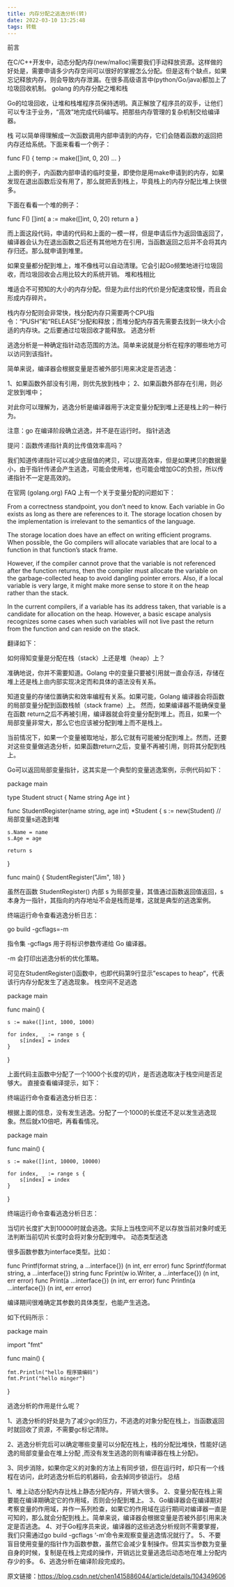 ```yaml
---
title: 内存分配之逃逸分析(转)
date: 2022-03-10 13:25:48
tags: 转载
---
```


前言

在C/C++开发中，动态分配内存(new/malloc)需要我们手动释放资源。这样做的好处是，需要申请多少内存空间可以很好的掌握怎么分配。但是这有个缺点，如果忘记释放内存，则会导致内存泄漏。在很多高级语言中(python/Go/java)都加上了垃圾回收机制。
golang 的内存分配之堆和栈

Go的垃圾回收，让堆和栈堆程序员保持透明。真正解放了程序员的双手，让他们可以专注于业务，“高效”地完成代码编写。把那些内存管理的复杂机制交给编译器。

栈 可以简单得理解成一次函数调用内部申请到的内存，它们会随着函数的返回把内存还给系统。下面来看看一个例子：

func F() {
    temp := make([]int, 0, 20)
    ...
}

上面的例子，内函数内部申请的临时变量，即使你是用make申请到的内存，如果发现在退出函数后没有用了，那么就把丢到栈上，毕竟栈上的内存分配比堆上快很多。

下面在看看一个堆的例子：

func F() []int{
    a := make([]int, 0, 20)
    return a
}

而上面这段代码，申请的代码和上面的一模一样，但是申请后作为返回值返回了，编译器会认为在退出函数之后还有其他地方在引用，当函数返回之后并不会将其内存归还。那么就申请到堆里。

如果变量都分配到堆上，堆不像栈可以自动清理。它会引起Go频繁地进行垃圾回收，而垃圾回收会占用比较大的系统开销。
堆和栈相比

堆适合不可预知的大小的内存分配。但是为此付出的代价是分配速度较慢，而且会形成内存碎片。

栈内存分配则会非常快，栈分配内存只需要两个CPU指令：“PUSH”和“RELEASE”分配和释放；而堆分配内存首先需要去找到一块大小合适的内存块。之后要通过垃圾回收才能释放。
逃逸分析

逃逸分析是一种确定指针动态范围的方法。简单来说就是分析在程序的哪些地方可以访问到该指针。

简单来说，编译器会根据变量是否被外部引用来决定是否逃逸：

1、如果函数外部没有引用，则优先放到栈中；
2、如果函数外部存在引用，则必定放到堆中；

对此你可以理解为，逃逸分析是编译器用于决定变量分配到堆上还是栈上的一种行为。

注意：go 在编译阶段确立逃逸，并不是在运行时。
指针逃逸

提问：函数传递指针真的比传值效率高吗？

我们知道传递指针可以减少底层值的拷贝，可以提高效率，但是如果拷贝的数据量小，由于指针传递会产生逃逸，可能会使用堆，也可能会增加GC的负担，所以传递指针不一定是高效的。

在官网 (golang.org) FAQ 上有一个关于变量分配的问题如下：

From a correctness standpoint, you don’t need to know. Each variable in Go exists as long as there are references to it. The storage location chosen by the implementation is irrelevant to the semantics of the language.

The storage location does have an effect on writing efficient programs. When possible, the Go compilers will allocate variables that are local to a function in that function’s stack frame.

However, if the compiler cannot prove that the variable is not referenced after the function returns, then the compiler must allocate the variable on the garbage-collected heap to avoid dangling pointer errors. Also, if a local variable is very large, it might make more sense to store it on the heap rather than the stack.

In the current compilers, if a variable has its address taken, that variable is a candidate for allocation on the heap. However, a basic escape analysis recognizes some cases when such variables will not live past the return from the function and can reside on the stack.

翻译如下：

如何得知变量是分配在栈（stack）上还是堆（heap）上？

准确地说，你并不需要知道。Golang 中的变量只要被引用就一直会存活，存储在堆上还是栈上由内部实现决定而和具体的语法没有关系。

知道变量的存储位置确实和效率编程有关系。如果可能，Golang 编译器会将函数的局部变量分配到函数栈帧（stack frame）上。 然而，如果编译器不能确保变量在函数 return之后不再被引用，编译器就会将变量分配到堆上。而且，如果一个局部变量非常大，那么它也应该被分配到堆上而不是栈上。

当前情况下，如果一个变量被取地址，那么它就有可能被分配到堆上。然而，还要对这些变量做逃逸分析，如果函数return之后，变量不再被引用，则将其分配到栈上。

Go可以返回局部变量指针，这其实是一个典型的变量逃逸案例，示例代码如下：

package main

type Student struct {
    Name string
    Age  int
}

func StudentRegister(name string, age int) *Student {
    s := new(Student) //局部变量s逃逸到堆

    s.Name = name
    s.Age = age

    return s
}

func main() {
    StudentRegister("Jim", 18)
}

虽然在函数 StudentRegister() 内部 s 为局部变量，其值通过函数返回值返回，s 本身为一指针，其指向的内存地址不会是栈而是堆，这就是典型的逃逸案例。

终端运行命令查看逃逸分析日志：

go build -gcflags=-m

指令集 -gcflags 用于将标识参数传递给 Go 编译器。

-m 会打印出逃逸分析的优化策略。

可见在StudentRegister()函数中，也即代码第9行显示”escapes to heap”，代表该行内存分配发生了逃逸现象。
栈空间不足逃逸

package main

func main() {

    s := make([]int, 1000, 1000)

    for index, _ := range s {
        s[index] = index
    }
}

上面代码主函数中分配了一个1000个长度的切片，是否逃逸取决于栈空间是否足够大。 直接查看编译提示，如下：

终端运行命令查看逃逸分析日志：

根据上面的信息，没有发生逃逸。分配了一个1000的长度还不足以发生逃逸现象。然后就x10倍吧，再看看情况。

package main

func main() {

    s := make([]int, 10000, 10000)

    for index, _ := range s {
        s[index] = index
    }
}

终端运行命令查看逃逸分析日志：

当切片长度扩大到10000时就会逃逸。实际上当栈空间不足以存放当前对象时或无法判断当前切片长度时会将对象分配到堆中。
动态类型逃逸

很多函数参数为interface类型。比如：

func Printf(format string, a ...interface{}) (n int, err error)
func Sprintf(format string, a ...interface{}) string
func Fprint(w io.Writer, a ...interface{}) (n int, err error)
func Print(a ...interface{}) (n int, err error)
func Println(a ...interface{}) (n int, err error)

编译期间很难确定其参数的具体类型，也能产生逃逸。

如下代码所示：

package main

import "fmt"

func main() {

    fmt.Println("hello 程序猿编码")
    fmt.Print("hello minger")
}

逃逸分析的作用是什么呢？

1、逃逸分析的好处是为了减少gc的压力，不逃逸的对象分配在栈上，当函数返回时就回收了资源，不需要gc标记清除。

2、逃逸分析完后可以确定哪些变量可以分配在栈上，栈的分配比堆快，性能好(逃逸的局部变量会在堆上分配 ,而没有发生逃逸的则有编译器在栈上分配)。

3、同步消除，如果你定义的对象的方法上有同步锁，但在运行时，却只有一个线程在访问，此时逃逸分析后的机器码，会去掉同步锁运行。
总结

1、堆上动态分配内存比栈上静态分配内存，开销大很多。
2、变量分配在栈上需要能在编译期确定它的作用域，否则会分配到堆上。
3、Go编译器会在编译期对考察变量的作用域，并作一系列检查，如果它的作用域在运行期间对编译器一直是可知的，那么就会分配到栈上。简单来说，编译器会根据变量是否被外部引用来决定是否逃逸。
4、对于Go程序员来说，编译器的这些逃逸分析规则不需要掌握，我们只需通过go build -gcflags ‘-m’命令来观察变量逃逸情况就行了。
5、不要盲目使用变量的指针作为函数参数，虽然它会减少复制操作。但其实当参数为变量自身的时候，复制是在栈上完成的操作，开销远比变量逃逸后动态地在堆上分配内存少的多。
6、逃逸分析在编译阶段完成的。

原文链接：https://blog.csdn.net/chen1415886044/article/details/104349606